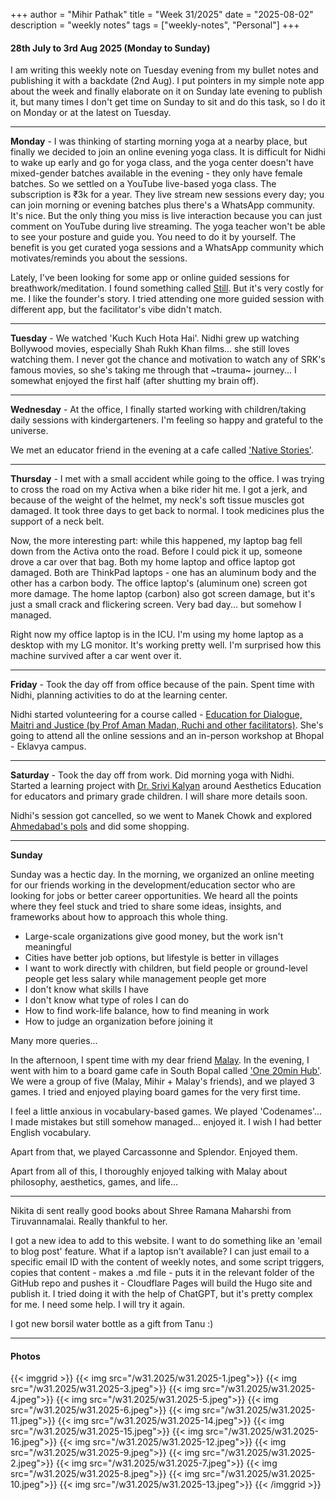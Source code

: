 +++
author = "Mihir Pathak"
title = "Week 31/2025"
date = "2025-08-02"
description = "weekly notes"
tags = ["weekly-notes", "Personal"]
+++

#### 28th July to 3rd Aug 2025 (Monday to Sunday)

I am writing this weekly note on Tuesday evening from my bullet notes and publishing it with a backdate (2nd Aug). I put pointers in my simple note app about the week and finally elaborate on it on Sunday late evening to publish it, but many times I don't get time on Sunday to sit and do this task, so I do it on Monday or at the latest on Tuesday.

----

**Monday** - I was thinking of starting morning yoga at a nearby place, but finally we decided to join an online evening yoga class. It is difficult for Nidhi to wake up early and go for yoga class, and the yoga center doesn't have mixed-gender batches available in the evening - they only have female batches. So we settled on a YouTube live-based yoga class. The subscription is ₹3k for a year. They live stream new sessions every day; you can join morning or evening batches plus there's a WhatsApp community. It's nice. But the only thing you miss is live interaction because you can just comment on YouTube during live streaming. The yoga teacher won't be able to see your posture and guide you. You need to do it by yourself. The benefit is you get curated yoga sessions and a WhatsApp community which motivates/reminds you about the sessions.

Lately, I've been looking for some app or online guided sessions for breathwork/meditation. I found something called [Still](https://still.ag/). But it's very costly for me. I like the founder's story. I tried attending one more guided session with different app, but the facilitator's vibe didn't match.

---

**Tuesday** - We watched 'Kuch Kuch Hota Hai'. Nidhi grew up watching Bollywood movies, especially Shah Rukh Khan films... she still loves watching them. I never got the chance and motivation to watch any of SRK's famous movies, so she's taking me through that ~trauma~ journey... I somewhat enjoyed the first half (after shutting my brain off).

----

**Wednesday** - At the office, I finally started working with children/taking daily sessions with kindergarteners. I'm feeling so happy and grateful to the universe.

We met an educator friend in the evening at a cafe called ['Native Stories'](https://www.instagram.com/cafenativestories/?hl=en).

-----

**Thursday** - I met with a small accident while going to the office. I was trying to cross the road on my Activa when a bike rider hit me. I got a jerk, and because of the weight of the helmet, my neck's soft tissue muscles got damaged. It took three days to get back to normal. I took medicines plus the support of a neck belt.

Now, the more interesting part: while this happened, my laptop bag fell down from the Activa onto the road. Before I could pick it up, someone drove a car over that bag. Both my home laptop and office laptop got damaged. Both are ThinkPad laptops - one has an aluminum body and the other has a carbon body. The office laptop's (aluminum one) screen got more damage. The home laptop (carbon) also got screen damage, but it's just a small crack and flickering screen. Very bad day... but somehow I managed.

Right now my office laptop is in the ICU. I'm using my home laptop as a desktop with my LG monitor. It's working pretty well. I'm surprised how this machine survived after a car went over it.

----

**Friday** - Took the day off from office because of the pain. Spent time with Nidhi, planning activities to do at the learning center.

Nidhi started volunteering for a course called - [Education for Dialogue, Maitri and Justice (by Prof Aman Madan, Ruchi and other facilitators)](https://www.instagram.com/p/DLFGy-JI5dn/?img_index=2). She's going to attend all the online sessions and an in-person workshop at Bhopal - Eklavya campus.

-----

**Saturday** - Took the day off from work. Did morning yoga with Nidhi. Started a learning project with [Dr. Srivi Kalyan](https://www.sriviliveshere.com/) around Aesthetics Education for educators and primary grade children. I will share more details soon.

Nidhi's session got cancelled, so we went to Manek Chowk and explored [Ahmedabad's pols](https://en.wikipedia.org/wiki/Pol_(housing)) and did some shopping.

-----

**Sunday**

Sunday was a hectic day. In the morning, we organized an online meeting for our friends working in the development/education sector who are looking for jobs or better career opportunities. We heard all the points where they feel stuck and tried to share some ideas, insights, and frameworks about how to approach this whole thing.

- Large-scale organizations give good money, but the work isn't meaningful
- Cities have better job options, but lifestyle is better in villages
- I want to work directly with children, but field people or ground-level people get less salary while management people get more
- I don't know what skills I have
- I don't know what type of roles I can do
- How to find work-life balance, how to find meaning in work
- How to judge an organization before joining it

Many more queries...

In the afternoon, I spent time with my dear friend [Malay](https://iitgn.ac.in/faculty/hss/fac-malay). In the evening, I went with him to a board game cafe in South Bopal called ['One 20min Hub'](https://www.instagram.com/one20mins/). We were a group of five (Malay, Mihir + Malay's friends), and we played 3 games. I tried and enjoyed playing board games for the very first time.

I feel a little anxious in vocabulary-based games. We played 'Codenames'... I made mistakes but still somehow managed... enjoyed it. I wish I had better English vocabulary.

Apart from that, we played Carcassonne and Splendor. Enjoyed them.

Apart from all of this, I thoroughly enjoyed talking with Malay about philosophy, aesthetics, games, and life...

---

Nikita di sent really good books about Shree Ramana Maharshi from Tiruvannamalai. Really thankful to her.

I got a new idea to add to this website. I want to do something like an 'email to blog post' feature. What if a laptop isn't available? I can just email to a specific email ID with the content of weekly notes, and some script triggers, copies that content - makes a .md file - puts it in the relevant folder of the GitHub repo and pushes it - Cloudflare Pages will build the Hugo site and publish it. I tried doing it with the help of ChatGPT, but it's pretty complex for me. I need some help. I will try it again.

I got new borsil water bottle as a gift from Tanu :)

---

#### Photos

{{< imggrid >}}
{{< img src="/w31.2025/w31.2025-1.jpeg">}}
{{< img src="/w31.2025/w31.2025-3.jpeg">}}
{{< img src="/w31.2025/w31.2025-4.jpeg">}}
{{< img src="/w31.2025/w31.2025-5.jpeg">}}
{{< img src="/w31.2025/w31.2025-6.jpeg">}}
{{< img src="/w31.2025/w31.2025-11.jpeg">}}
{{< img src="/w31.2025/w31.2025-14.jpeg">}}
{{< img src="/w31.2025/w31.2025-15.jpeg">}}
{{< img src="/w31.2025/w31.2025-16.jpeg">}}
{{< img src="/w31.2025/w31.2025-12.jpeg">}}
{{< img src="/w31.2025/w31.2025-9.jpeg">}}
{{< img src="/w31.2025/w31.2025-2.jpeg">}}
{{< img src="/w31.2025/w31.2025-7.jpeg">}}
{{< img src="/w31.2025/w31.2025-8.jpeg">}}
{{< img src="/w31.2025/w31.2025-10.jpeg">}}
{{< img src="/w31.2025/w31.2025-13.jpeg">}}
{{< /imggrid >}}

